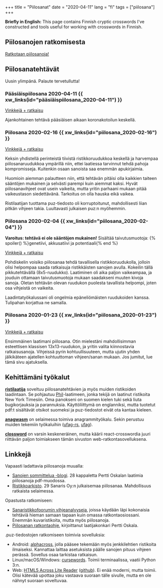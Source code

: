 +++
title = "Piilosanat"
date = "2020-04-11"
lang = "fi"
tags = ["piilosana"]
+++

**Briefly in English:** This page contains Finnish cryptic crosswords I've constructed and tools useful for working with crosswords in Finnish.

<!--more-->

## Piilosanojen ratkomisesta

[Ratkotaan piilosanoja!](@/piilosanat/ratkotaan/_index.md)

## Piilosanatehtävät

Uusin ylimpänä. Palaute tervetullutta!

### Pääsiäispiilosana 2020-04-11 {{ xw_links(id="pääsiäispiilosana_2020-04-11") }}

[Vinkkejä + ratkaisu](@/piilosanat/ratkotaan/4.md)

Ajankohtainen tehtävä pääsiäisen aikaan koronakotoilun keskellä.

### Piilosana 2020-02-16 {{ xw_links(id="piilosana_2020-02-16") }}

[Vinkkejä + ratkaisu](@/piilosanat/ratkotaan/3.md)

Keksin yhdistellä perinteistä tiivistä ristikkoruudukkoa keskellä ja harvempaa piilosanaruudukkoa ympärillä niin, ettei laatiessa tarvinnut tehdä pahoja kompromisseja. Kuitenkin osaan sanoista saa enemmän apukirjaimia.

Huomioin aiemman palautteen niin, että tehtävän pitäisi olla kaikkien taiteen sääntöjen mukainen ja selvästi parempi kuin aiemmat kaksi. Hyvät piilosanavihjeet ovat usein vaikeita, mutta yritin parhaani mukaan pitää vaikeustason siedettävänä. Tarkoitus on olla hauska eikä vaikea.

Ristilaatijan tuottama puz-tiedosto oli korruptoitunut, mahdollisesti liian pitkän vihjeen takia. Luultavasti julkaisen puz:n myöhemmin.

### Piilosana 2020-02-04 {{ xw_links(id="piilosana_2020-02-04") }}

**Varoitus: tehtävä ei ole sääntöjen mukainen!**
Sisältää taivutusmuotoja: {% spoiler() %}genetiivi, akkusatiivi ja potentiaali{% end %}

[Vinkkejä + ratkaisu](@/piilosanat/ratkotaan/2.md)

Pohdiskelin voisiko piilosanaa tehdä tavallisella ristikkoruudukolla, jolloin olisi helpompaa saada ratkaisuja ristikkäisten sanojen avulla. Kokeilin tällä pikkutehtävällä (8x5-ruudukko). Laatiminen oli aika paljon vaikeampaa, ja jouduin ottamaan taivutusmuotoja mukaan saadakseni muuten kivoja sanoja. Oletan tehtävän olevan ruudukon puolesta tavallista helpompi, joten osa vihjeistä on vaikeita.

Laadintatyökalussani oli ongelmia epäneliömäisten ruudukoiden kanssa. Tulipahan korjattua ne samalla.

### Piilosana 2020-01-23 {{ xw_links(id="piilosana_2020-01-23") }}

[Vinkkejä + ratkaisu](@/piilosanat/ratkotaan/1.md)

Ensimmäinen laatimani piilosana. Otin mielestäni mahdollisimman esteettisen klassisen 13x13-ruudukon, ja yritin valita kiinnostavia ratkaisusanoja. Vihjeissä pyrin kohtuullisuuteen, mutta ujutin yhden jälkikäteen ajatellen kohtuuttoman vihjeen/sanan mukaan. Jos jumitut, lue tämä sivu ajatuksella.

## Kehittämäni työkalut

[**ristilaatija**](http://dancek.github.io/ristilaatija/) soveltuu piilosanatehtävien ja myös muiden ristikoiden laadintaan. Se pohjautuu [Phil](http://www.keiranking.com/phil/)-laatimeen, jonka tekijä on laatinut ristikoita New York Timesiin. Oma panokseni on suomen kielen tuki sekä liuta bugikorjauksia ja parannuksia. Käyttöliittymä on englanniksi, mutta tuotetut pdf:t sisältävät otsikot suomeksi ja puz-tiedostot eivät ota kantaa kieleen.

[**anagwasm**](https://dancek.github.io/anagwasm/) on selaimessa toimiva anagrammityökalu. Sekin perustuu muiden tekemiin työkaluihin ([ufag-rs](https://github.com/Detegr/ufag-rs), [ufag](https://github.com/sliedes/ufag)).

[**clossword**](https://github.com/dancek/clossword) on varsin keskeneräinen, mutta käärii react-crosswordia juuri riittävän paljon toimiakseen tämän sivuston web-ratkontasovelluksena.

## Linkkejä

Vapaasti ladattavia piilosanoja muualla:

- [Sanojen sommittelua -blogi](https://sanojensommittelua.net/). 28 kappaletta Pertti Oskalan laatimia piilosanoja pdf-muodossa.
- [Ristikkoarkisto](http://sanaristikot.net/ristikot/?p=arkisto). 29 Sanaris Oy:n julkaisemaa piilosanaa. Mahdollisuus ratkaista selaimessa.

Opastusta ratkomiseen:

- [Sanaristikkofoorumin vihjeanalyyseja](https://www.sanaristikkofoorumi.net/wordpress/ristikot/vihjeanalyysit/), joissa käydään läpi kokonaisia tehtäviä hieman samaan tapaan kuin omassa ratkontaosiossani. Enemmän kuvaristikoita, mutta myös piilosanoja.
- [Piilosanan ratkontaohje](https://sanojensommittelua.net/piilosanan-ratkontaohje/), kirjoittanut laatijakonkari Pertti Oskala.

.puz-tiedostojen ratkomiseen toimivia sovelluksia:

 - Android: [alphacross](https://play.google.com/store/apps/details?id=org.akop.crosswords), jolla pääsee tekemään myös jenkkilehtien ristikoita ilmaiseksi. Kannattaa laittaa asetuksista päälle sanojen pituus vihjeen perässä. Sovellus osaa tarkistaa ratkaisun.
 - Linux/macOS/Windows: [cursewords](https://github.com/thisisparker/cursewords). Toimii terminaalissa, vaatii Python 3:n.
 - Web: [HTML5 Across Lite Reader](http://derekslager.com/puz/) ([github](https://github.com/derekslager/xwordhtml)). Ei enää moderni, mutta toimii. Olisi kätevää upottaa joku vastaava suoraan tälle sivulle, mutta en ole nähnyt suoraan soveltuvaa.

